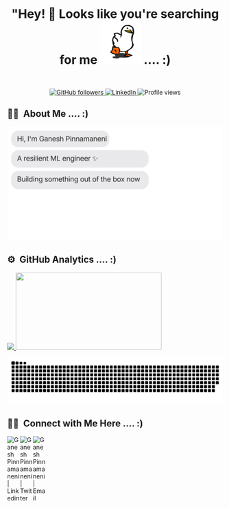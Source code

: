 
<h1 align="center">"Hey! 👀 Looks like you're searching for me <img src = "https://github.com/smruthi49/TSP-DSAI/blob/main/images/life_goes_on.gif" width = "95" height = "100"/> .... :) </a></h1>

<br>

<p align="center">
  <a href="https://github.com/Ganesh2409">
    <img src="https://img.shields.io/github/followers/Ganesh2409?label=follow&style=social" alt="GitHub followers">
  </a>
  <a href="https://www.linkedin.com/in/https://www.linkedin.com/in/ganesh-pinnamaneni/">
    <img src="https://img.shields.io/badge/-Ganesh%20Pinnamaneni-blue?style=flat-square&logo=Linkedin&logoColor=white" alt="LinkedIn">
  </a>
  <img src="https://komarev.com/ghpvc/?username=Ganesh2409&label=Visitors&color=blue&style=plastic" alt="Profile views">
</p>

## 👨‍💻  &nbsp;About Me .... :) 

[![](https://github.com/Ganesh2409/Ganesh2409/blob/main/chat.svg)](https://www.linkedin.com/in/ganesh-pinnamaneni/)



## ⚙️ &nbsp;GitHub Analytics .... :) 

<p align="left">
<a href="https://github.com/Ganesh2409">
  <img height="180em" src="https://github-readme-stats-eight-theta.vercel.app/api?username=Ganesh2409&show_icons=true&theme=algolia&include_all_commits=true&count_private=true"/>
  <img height="180em" width="340em" src="https://github-readme-stats-eight-theta.vercel.app/api/top-langs/?username=Ganesh2409&layout=compact&langs_count=8&theme=algolia"/>
</a>
</p>

![snake animation](https://github.com/Ganesh2409/Ganesh2409/blob/output/github-snake-dark.svg)

## 🤝🏻 &nbsp;Connect with Me Here .... :) 

<a href="https://www.linkedin.com/in/ganesh-pinnamaneni/">
<img align="left" alt="Ganesh Pinnamaneni | Linkedin" width="30px" src="https://img.icons8.com/color/48/000000/linkedin.png"/>
</a>

<a href="https://x.com/pinnamaneni24?lang=en">
<img align="left" alt="Ganesh Pinnamaneni | Twitter" width="30px" src="https://img.icons8.com/color/48/000000/twitter.png" />
</a> 

<a href="mailto:pinnamaneniganesh24@gmail.com">
  <img align="left" alt="Ganesh Pinnamaneni | Email" width="30px" src="https://static.vecteezy.com/system/resources/previews/020/964/377/non_2x/gmail-mail-icon-for-web-design-free-png.png" />
</a>


